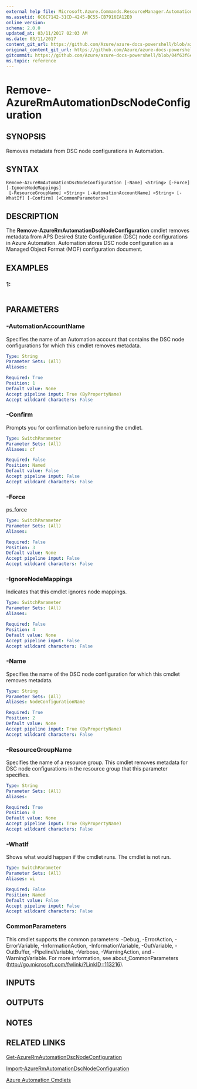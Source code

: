```yaml
---
external help file: Microsoft.Azure.Commands.ResourceManager.Automation.dll-Help.xml
ms.assetid: 6C6C7142-31CD-4245-BC55-CB7916EA12E0
online version:
schema: 2.0.0
updated_at: 03/11/2017 02:03 AM
ms.date: 03/11/2017
content_git_url: https://github.com/Azure/azure-docs-powershell/blob/azurestack/azureps-cmdlets-docs/ResourceManager/AzureRM.Automation/v2.7.0/Remove-AzureRmAutomationDscNodeConfiguration.md
original_content_git_url: https://github.com/Azure/azure-docs-powershell/blob/azurestack/azureps-cmdlets-docs/ResourceManager/AzureRM.Automation/v2.7.0/Remove-AzureRmAutomationDscNodeConfiguration.md
gitcommit: https://github.com/Azure/azure-docs-powershell/blob/04f63f6e685743ace2c57eb157574e34e8610b1c
ms.topic: reference
---
```


# Remove-AzureRmAutomationDscNodeConfiguration

## SYNOPSIS
Removes metadata from DSC node configurations in Automation.

## SYNTAX

```
Remove-AzureRmAutomationDscNodeConfiguration [-Name] <String> [-Force] [-IgnoreNodeMappings]
 [-ResourceGroupName] <String> [-AutomationAccountName] <String> [-WhatIf] [-Confirm] [<CommonParameters>]
```

## DESCRIPTION
The **Remove-AzureRmAutomationDscNodeConfiguration** cmdlet removes metadata from APS Desired State Configuration (DSC) node configurations in Azure Automation.
Automation stores DSC node configuration as a Managed Object Format (MOF) configuration document.

## EXAMPLES

### 1:
```

```

## PARAMETERS

### -AutomationAccountName
Specifies the name of an Automation account that contains the DSC node configurations for which this cmdlet removes metadata.

```yaml
Type: String
Parameter Sets: (All)
Aliases: 

Required: True
Position: 1
Default value: None
Accept pipeline input: True (ByPropertyName)
Accept wildcard characters: False
```

### -Confirm
Prompts you for confirmation before running the cmdlet.

```yaml
Type: SwitchParameter
Parameter Sets: (All)
Aliases: cf

Required: False
Position: Named
Default value: False
Accept pipeline input: False
Accept wildcard characters: False
```

### -Force
ps_force

```yaml
Type: SwitchParameter
Parameter Sets: (All)
Aliases: 

Required: False
Position: 3
Default value: None
Accept pipeline input: False
Accept wildcard characters: False
```

### -IgnoreNodeMappings
Indicates that this cmdlet ignores node mappings.

```yaml
Type: SwitchParameter
Parameter Sets: (All)
Aliases: 

Required: False
Position: 4
Default value: None
Accept pipeline input: False
Accept wildcard characters: False
```

### -Name
Specifies the name of the DSC node configuration for which this cmdlet removes metadata.

```yaml
Type: String
Parameter Sets: (All)
Aliases: NodeConfigurationName

Required: True
Position: 2
Default value: None
Accept pipeline input: True (ByPropertyName)
Accept wildcard characters: False
```

### -ResourceGroupName
Specifies the name of a resource group.
This cmdlet removes metadata for DSC node configurations in the resource group that this parameter specifies.

```yaml
Type: String
Parameter Sets: (All)
Aliases: 

Required: True
Position: 0
Default value: None
Accept pipeline input: True (ByPropertyName)
Accept wildcard characters: False
```

### -WhatIf
Shows what would happen if the cmdlet runs.
The cmdlet is not run.

```yaml
Type: SwitchParameter
Parameter Sets: (All)
Aliases: wi

Required: False
Position: Named
Default value: False
Accept pipeline input: False
Accept wildcard characters: False
```

### CommonParameters
This cmdlet supports the common parameters: -Debug, -ErrorAction, -ErrorVariable, -InformationAction, -InformationVariable, -OutVariable, -OutBuffer, -PipelineVariable, -Verbose, -WarningAction, and -WarningVariable. For more information, see about_CommonParameters (http://go.microsoft.com/fwlink/?LinkID=113216).

## INPUTS

## OUTPUTS

## NOTES

## RELATED LINKS

[Get-AzureRmAutomationDscNodeConfiguration](./Get-AzureRmAutomationDscNodeConfiguration.md)

[Import-AzureRmAutomationDscNodeConfiguration](./Import-AzureRmAutomationDscNodeConfiguration.md)

[Azure Automation Cmdlets](./AzureRM.Automation.md)


